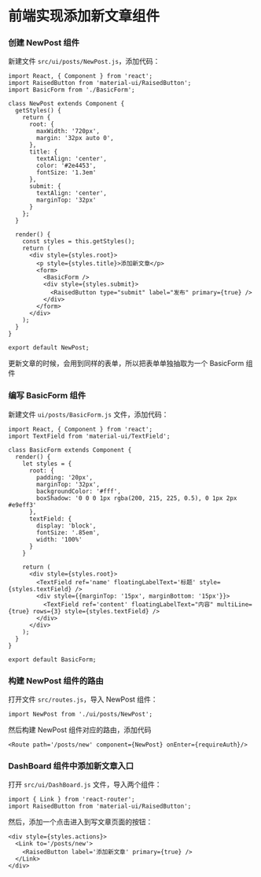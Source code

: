 # 前端实现添加新文章组件

### 创建 NewPost 组件

新建文件 `src/ui/posts/NewPost.js`，添加代码：

```
import React, { Component } from 'react';
import RaisedButton from 'material-ui/RaisedButton';
import BasicForm from './BasicForm';

class NewPost extends Component {
  getStyles() {
    return {
      root: {
        maxWidth: '720px',
        margin: '32px auto 0',
      },
      title: {
        textAlign: 'center',
        color: '#2e4453',
        fontSize: '1.3em'
      },
      submit: {
        textAlign: 'center',
        marginTop: '32px'
      }
    };
  }

  render() {
    const styles = this.getStyles();
    return (
      <div style={styles.root}>
        <p style={styles.title}>添加新文章</p>
        <form>
          <BasicForm />
          <div style={styles.submit}>
            <RaisedButton type="submit" label="发布" primary={true} />
          </div>
        </form>
      </div>
    );
  }
}

export default NewPost;
```

更新文章的时候，会用到同样的表单，所以把表单单独抽取为一个 BasicForm 组件

### 编写 BasicForm 组件

新建文件 `ui/posts/BasicForm.js` 文件，添加代码：

```
import React, { Component } from 'react';
import TextField from 'material-ui/TextField';

class BasicForm extends Component {
  render() {
    let styles = {
      root: {
        padding: '20px',
        marginTop: '32px',
        backgroundColor: '#fff',
        boxShadow: '0 0 0 1px rgba(200, 215, 225, 0.5), 0 1px 2px #e9eff3'
      },
      textField: {
        display: 'block',
        fontSize: '.85em',
        width: '100%'
      }
    }

    return (
      <div style={styles.root}>
        <TextField ref='name' floatingLabelText='标题' style={styles.textField} />
        <div style={{marginTop: '15px', marginBottom: '15px'}}>
          <TextField ref='content' floatingLabelText="内容" multiLine={true} rows={3} style={styles.textField} />
        </div>
      </div>
    );
  }
}

export default BasicForm;
```

### 构建 NewPost 组件的路由

打开文件 `src/routes.js`，导入 NewPost 组件：

```
import NewPost from './ui/posts/NewPost';
```

然后构建 NewPost 组件对应的路由，添加代码

```
<Route path='/posts/new' component={NewPost} onEnter={requireAuth}/>
```

### DashBoard 组件中添加新文章入口

打开 `src/ui/DashBoard.js` 文件，导入两个组件：

```
import { Link } from 'react-router';
import RaisedButton from 'material-ui/RaisedButton';
```

然后，添加一个点击进入到写文章页面的按钮：

```
<div style={styles.actions}>
  <Link to='/posts/new'>
    <RaisedButton label='添加新文章' primary={true} />
  </Link>
</div>
```
